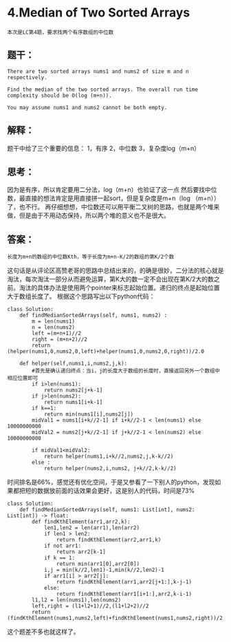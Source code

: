 # 4.Median of Two Sorted Arrays
    本次是LC第4题，要求找两个有序数组的中位数
## 题干：
```
There are two sorted arrays nums1 and nums2 of size m and n respectively.

Find the median of the two sorted arrays. The overall run time complexity should be O(log (m+n)).

You may assume nums1 and nums2 cannot be both empty.
```

## 解释：
题干中给了三个重要的信息：
1，有序
2，中位数
3，复杂度log（m+n）

## 思考：
因为是有序，所以肯定要用二分法，log（m+n）也验证了这一点
然后要找中位数，最直接的想法肯定是用直接拼一起sort，但是复杂度是m+n（log （m+n））了，也不行。
再仔细想想，中位数还可以用平衡二叉树的思路，也就是两个堆来做，但是由于不用动态保持，所以两个堆的意义也不是很大。

## 答案：
    长度为m+n的数组的中位数Kth，等于长度为m+n-K/2的数组的第K/2个数
这句话是从评论区高赞老哥的思路中总结出来的，的确是很妙，二分法的核心就是淘汰，每次淘汰一部分从而避免运算，第K大的数一定不会出现在第K/2大的数之前。淘汰的具体办法是使用两个pointer来标志起始位置。递归的终点是起始位置大于数组长度了。
根据这个思路写出以下python代码：
```
class Solution:
    def findMedianSortedArrays(self, nums1, nums2) :
        m = len(nums1)
        n = len(nums2)
        left =(m+n+1)//2
        right = (m+n+2)//2
        return (helper(nums1,0,nums2,0,left)+helper(nums1,0,nums2,0,right))/2.0
    
    def helper(self,nums1,i,nums2,j,k):
        #首先是确认递归终点：当i，j的长度大于数组的长度时，直接返回另外一个数组中相应位置即可
        if i>len(nums1):
            return nums2[j+k-1]
        if j>len(nums2):
            return nums1[i+k-1]
        if k==1:
            return min(nums1[i],nums2[j])
        midVal1 = nums1[i+k//2-1] if i+k//2-1 < len(nums1) else 10000000000
        midVal2 = nums2[j+k//2-1] if j+k//2-1 < len(nums2) else 10000000000

        if midVal1<midVal2:
            return helper(nums1,i+k//2,nums2,j,k-k//2)
        else :
            return helper(nums2,i,nums2, j+k//2,k-k//2)
```
时间排名是66%，感觉还有优化空间，于是又参看了一下别人的python，发现如果都把短的数据放前面的话效果会更好，这是别人的代码，时间是73%
```
class Solution:
    def findMedianSortedArrays(self, nums1: List[int], nums2: List[int]) -> float:
        def findKthElement(arr1,arr2,k):
            len1,len2 = len(arr1),len(arr2)
            if len1 > len2:
                return findKthElement(arr2,arr1,k)
            if not arr1:
                return arr2[k-1]
            if k == 1:
                return min(arr1[0],arr2[0])
            i,j = min(k//2,len1)-1,min(k//2,len2)-1
            if arr1[i] > arr2[j]:
                return findKthElement(arr1,arr2[j+1:],k-j-1)
            else:
                return findKthElement(arr1[i+1:],arr2,k-i-1)
        l1,l2 = len(nums1),len(nums2)
        left,right = (l1+l2+1)//2,(l1+l2+2)//2
        return (findKthElement(nums1,nums2,left)+findKthElement(nums1,nums2,right))/2
```
这个题差不多也就这样了。

